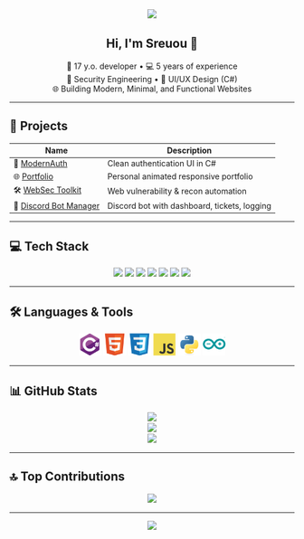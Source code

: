 <div align="center">
  <img height="180" src="https://avatars.githubusercontent.com/u/184767411?s=400&u=fb25f7af2477956deef015ab44131cd8acffdd77&v=4" />
</div>

<h2 align="center">Hi, I'm <b>Sreuou</b> 👋</h2>

<p align="center">
  🧠 17 y.o. developer • 💻 5 years of experience<br/>
  🔐 Security Engineering • 🎨 UI/UX Design (C#)<br/>
  🌐 Building Modern, Minimal, and Functional Websites
</p>

---

## 🚀 Projects

| Name | Description |
|------|-------------|
| 🔐 [ModernAuth](https://github.com/sreuou/ModernAuth) | Clean authentication UI in C# |
| 🌐 [Portfolio](https://github.com/sreuou/Portfolio) | Personal animated responsive portfolio |
| 🛠️ [WebSec Toolkit](https://github.com/sreuou/WebSec-Toolkit) | Web vulnerability & recon automation |
| 🤖 [Discord Bot Manager](https://github.com/sreuou/Discord-Bot-Manager) | Discord bot with dashboard, tickets, logging |

---

## 💻 Tech Stack

<p align="center">
  <img src="https://img.shields.io/badge/.NET-5C2D91?style=for-the-badge&logo=.net&logoColor=white"/>
  <img src="https://img.shields.io/badge/Node.js-339933?style=for-the-badge&logo=node.js&logoColor=white"/>
  <img src="https://img.shields.io/badge/Cloudflare-F38020?style=for-the-badge&logo=Cloudflare&logoColor=white"/>
  <img src="https://img.shields.io/badge/web3.js-F16822?style=for-the-badge&logo=web3.js&logoColor=white"/>
  <img src="https://img.shields.io/badge/Unreal Engine-313131?style=for-the-badge&logo=unrealengine&logoColor=white"/>
  <img src="https://img.shields.io/badge/Adobe Photoshop-31A8FF?style=for-the-badge&logo=adobe-photoshop&logoColor=white"/>
  <img src="https://img.shields.io/badge/After Effects-9999FF?style=for-the-badge&logo=adobe-after-effects&logoColor=white"/>
</p>

---

## 🛠️ Languages & Tools

<p align="center">
  <img src="https://raw.githubusercontent.com/devicons/devicon/master/icons/csharp/csharp-original.svg" width="40" title="C#"/>
  <img src="https://raw.githubusercontent.com/devicons/devicon/master/icons/html5/html5-original.svg" width="40" title="HTML5"/>
  <img src="https://raw.githubusercontent.com/devicons/devicon/master/icons/css3/css3-original.svg" width="40" title="CSS3"/>
  <img src="https://raw.githubusercontent.com/devicons/devicon/master/icons/javascript/javascript-original.svg" width="40" title="JavaScript"/>
  <img src="https://raw.githubusercontent.com/devicons/devicon/master/icons/python/python-original.svg" width="40" title="Python"/>
  <img src="https://raw.githubusercontent.com/devicons/devicon/master/icons/arduino/arduino-original.svg" width="40" title="Arduino"/>
</p>

---

## 📊 GitHub Stats

<p align="center">
  <img src="https://github-readme-stats.vercel.app/api?username=sreuou&theme=dark&show_icons=true&hide_border=false"/>
  <br/>
  <img src="https://streak-stats.demolab.com?user=sreuou&theme=dark&hide_border=false"/>
  <br/>
  <img src="https://github-readme-stats.vercel.app/api/top-langs/?username=sreuou&layout=compact&theme=dark&hide_border=false"/>
</p>

---

## 🔝 Top Contributions

<p align="center">
  <img src="https://github-contributor-stats.vercel.app/api?username=sreuou&limit=5&theme=dark&combine_all_yearly_contributions=true"/>
</p>

---

<p align="center">
  <img src="https://visitcount.itsvg.in/api?id=sreuou&icon=1&color=12"/>
</p>
